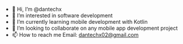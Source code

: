 - 👋 Hi, I’m @dantechx
- 👀 I’m interested in software development
- 🌱 I’m currently learning mobile development with Kotlin
- 💞️ I’m looking to collaborate on any mobile app development project
- 📫 How to reach me Email: dantechx02@gmail.com

<!---
dantechx/dantechx is a ✨ special ✨ repository because its `README.md` (this file) appears on your GitHub profile.
You can click the Preview link to take a look at your changes.
--->
